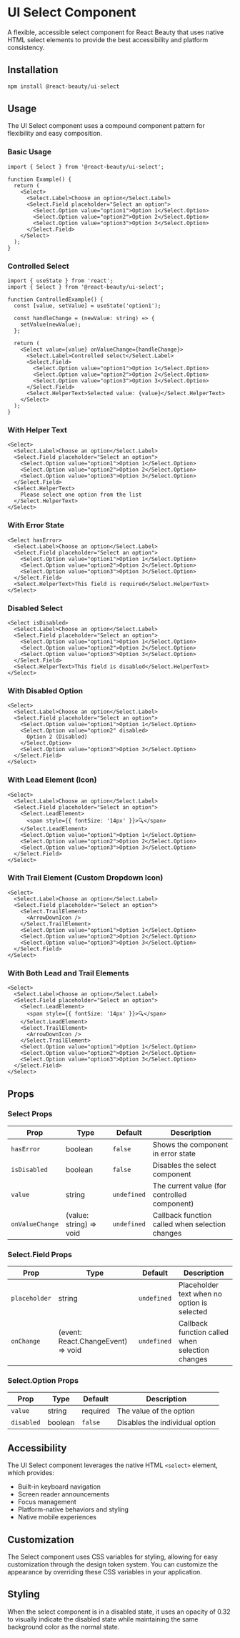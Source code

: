 # UI Select Component

A flexible, accessible select component for React Beauty that uses native HTML select elements to provide the best accessibility and platform consistency.

## Installation

```bash
npm install @react-beauty/ui-select
```

## Usage

The UI Select component uses a compound component pattern for flexibility and easy composition.

### Basic Usage

```tsx
import { Select } from '@react-beauty/ui-select';

function Example() {
  return (
    <Select>
      <Select.Label>Choose an option</Select.Label>
      <Select.Field placeholder="Select an option">
        <Select.Option value="option1">Option 1</Select.Option>
        <Select.Option value="option2">Option 2</Select.Option>
        <Select.Option value="option3">Option 3</Select.Option>
      </Select.Field>
    </Select>
  );
}
```

### Controlled Select

```tsx
import { useState } from 'react';
import { Select } from '@react-beauty/ui-select';

function ControlledExample() {
  const [value, setValue] = useState('option1');
  
  const handleChange = (newValue: string) => {
    setValue(newValue);
  };
  
  return (
    <Select value={value} onValueChange={handleChange}>
      <Select.Label>Controlled select</Select.Label>
      <Select.Field>
        <Select.Option value="option1">Option 1</Select.Option>
        <Select.Option value="option2">Option 2</Select.Option>
        <Select.Option value="option3">Option 3</Select.Option>
      </Select.Field>
      <Select.HelperText>Selected value: {value}</Select.HelperText>
    </Select>
  );
}
```

### With Helper Text

```tsx
<Select>
  <Select.Label>Choose an option</Select.Label>
  <Select.Field placeholder="Select an option">
    <Select.Option value="option1">Option 1</Select.Option>
    <Select.Option value="option2">Option 2</Select.Option>
    <Select.Option value="option3">Option 3</Select.Option>
  </Select.Field>
  <Select.HelperText>
    Please select one option from the list
  </Select.HelperText>
</Select>
```

### With Error State

```tsx
<Select hasError>
  <Select.Label>Choose an option</Select.Label>
  <Select.Field placeholder="Select an option">
    <Select.Option value="option1">Option 1</Select.Option>
    <Select.Option value="option2">Option 2</Select.Option>
    <Select.Option value="option3">Option 3</Select.Option>
  </Select.Field>
  <Select.HelperText>This field is required</Select.HelperText>
</Select>
```

### Disabled Select

```tsx
<Select isDisabled>
  <Select.Label>Choose an option</Select.Label>
  <Select.Field placeholder="Select an option">
    <Select.Option value="option1">Option 1</Select.Option>
    <Select.Option value="option2">Option 2</Select.Option>
    <Select.Option value="option3">Option 3</Select.Option>
  </Select.Field>
  <Select.HelperText>This field is disabled</Select.HelperText>
</Select>
```

### With Disabled Option

```tsx
<Select>
  <Select.Label>Choose an option</Select.Label>
  <Select.Field placeholder="Select an option">
    <Select.Option value="option1">Option 1</Select.Option>
    <Select.Option value="option2" disabled>
      Option 2 (Disabled)
    </Select.Option>
    <Select.Option value="option3">Option 3</Select.Option>
  </Select.Field>
</Select>
```

### With Lead Element (Icon)

```tsx
<Select>
  <Select.Label>Choose an option</Select.Label>
  <Select.Field placeholder="Select an option">
    <Select.LeadElement>
      <span style={{ fontSize: '14px' }}>🔍</span>
    </Select.LeadElement>
    <Select.Option value="option1">Option 1</Select.Option>
    <Select.Option value="option2">Option 2</Select.Option>
    <Select.Option value="option3">Option 3</Select.Option>
  </Select.Field>
</Select>
```

### With Trail Element (Custom Dropdown Icon)

```tsx
<Select>
  <Select.Label>Choose an option</Select.Label>
  <Select.Field placeholder="Select an option">
    <Select.TrailElement>
      <ArrowDownIcon />
    </Select.TrailElement>
    <Select.Option value="option1">Option 1</Select.Option>
    <Select.Option value="option2">Option 2</Select.Option>
    <Select.Option value="option3">Option 3</Select.Option>
  </Select.Field>
</Select>
```

### With Both Lead and Trail Elements

```tsx
<Select>
  <Select.Label>Choose an option</Select.Label>
  <Select.Field placeholder="Select an option">
    <Select.LeadElement>
      <span style={{ fontSize: '14px' }}>🔍</span>
    </Select.LeadElement>
    <Select.TrailElement>
      <ArrowDownIcon />
    </Select.TrailElement>
    <Select.Option value="option1">Option 1</Select.Option>
    <Select.Option value="option2">Option 2</Select.Option>
    <Select.Option value="option3">Option 3</Select.Option>
  </Select.Field>
</Select>
```

## Props

### Select Props

| Prop | Type | Default | Description |
|------|------|---------|-------------|
| `hasError` | boolean | `false` | Shows the component in error state |
| `isDisabled` | boolean | `false` | Disables the select component |
| `value` | string | `undefined` | The current value (for controlled component) |
| `onValueChange` | (value: string) => void | `undefined` | Callback function called when selection changes |

### Select.Field Props

| Prop | Type | Default | Description |
|------|------|---------|-------------|
| `placeholder` | string | `undefined` | Placeholder text when no option is selected |
| `onChange` | (event: React.ChangeEvent<HTMLSelectElement>) => void | `undefined` | Callback function called when selection changes |

### Select.Option Props

| Prop | Type | Default | Description |
|------|------|---------|-------------|
| `value` | string | required | The value of the option |
| `disabled` | boolean | `false` | Disables the individual option |

## Accessibility

The UI Select component leverages the native HTML `<select>` element, which provides:

- Built-in keyboard navigation
- Screen reader announcements
- Focus management
- Platform-native behaviors and styling
- Native mobile experiences

## Customization

The Select component uses CSS variables for styling, allowing for easy customization through the design token system. You can customize the appearance by overriding these CSS variables in your application.

## Styling

When the select component is in a disabled state, it uses an opacity of 0.32 to visually indicate the disabled state while maintaining the same background color as the normal state.